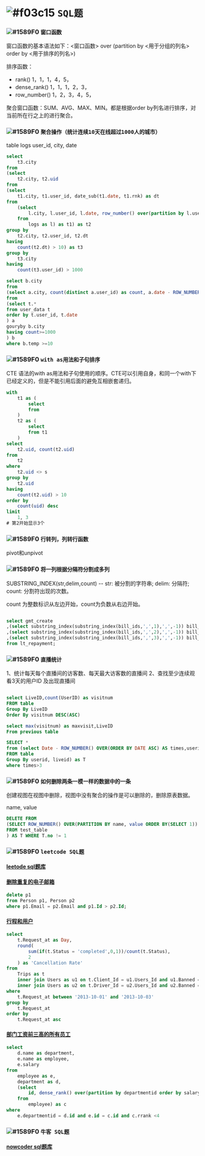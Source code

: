 # ![#f03c15](https://placehold.it/15/f03c15/000000?text=+) `SQL题`

### ![#1589F0](https://placehold.it/15/1589F0/000000?text=+) `窗口函数`

窗口函数的基本语法如下：<窗口函数> over (partition by <用于分组的列名> order by <用于排序的列名>)

排序函数：

- rank() 1，1，1，4，5，
- dense_rank() 1，1，1，2，3，
- row_number() 1，2，3，4，5，

聚合窗口函数：SUM、AVG、MAX、MIN。都是根据order by列名进行排序，对当前所在行之上的进行聚合。

### ![#1589F0](https://placehold.it/15/1589F0/000000?text=+) `聚合操作（统计连续10天在线超过1000人的城市）`

table logs
user_id, city, date

```sql
select 
	t3.city
from
(select 
	t2.city, t2.uid
from
(select
	t1.city, t1.user_id, date_sub(t1.date, t1.rnk) as dt
from 
	(select 
		l.city, l.user_id, l.date, row_number() over(partition by l.user_id order by l.date) as rnk
	from 
		logs as l) as t1) as t2
group by
	t2.city, t2.user_id, t2.dt
having 
	count(t2.dt) > 10) as t3
group by
	t3.city
having 
	count(t3.user_id) > 1000
```

```sql
select b.city
from 
(select a.city, count(distinct a.user_id) as count, a.date - ROW_NUMBER() OVER(PARTITION BY a.city ORDER BY a.date) AS temp 
from
(select t.*
from user_data t
order by t.user_id, t.date
) a
gouryby b.city
having count>=1000
) b
where b.temp >=10
```


### ![#1589F0](https://placehold.it/15/1589F0/000000?text=+) `with as用法和子句排序`

CTE 语法的with as用法和子句使用的顺序。CTE可以引用自身，和同一个with下已经定义的，但是不能引用后面的避免互相嵌套递归。

```sql
with 
	t1 as (
		select 
		from
	)
	t2 as (
		select 
		from t1
	)
select
	t2.uid, count(t2.uid)
from
	t2
where
	t2.uid <> s
group by
	t2.uid
having
	count(t2.uid) > 10
order by
	count(uid) desc
limit 
	1, 3
# 第2开始显示3个
```

### ![#1589F0](https://placehold.it/15/1589F0/000000?text=+) `行转列，列转行函数`

pivot和unpivot

### ![#1589F0](https://placehold.it/15/1589F0/000000?text=+) `将一列根据分隔符分割成多列`

SUBSTRING_INDEX(str,delim,count)  -- str: 被分割的字符串; delim: 分隔符; count: 分割符出现的次数。

count 为整数标识从左边开始，count为负数从右边开始。

```sql

select gmt_create
,(select substring_index(substring_index(bill_ids,',',1),',',-1)) bill_id1
,(select substring_index(substring_index(bill_ids,',',2),',',-1)) bill_id2
,(select substring_index(substring_index(bill_ids,',',3),',',-1)) bill_id3
from lt_repayment;

```

### ![#1589F0](https://placehold.it/15/1589F0/000000?text=+) `直播统计`

1、统计每天每个直播间的访客数、每天最大访客数的直播间
2、查找至少连续观看3天的用户ID 及出现直播间

```sql

select LiveID,count(UserID) as visitnum 
FROM table
Group By LiveID 
Order By visitnum DESC(ASC)

select max(visitnum) as maxvisit,LiveID 
From previous table

SELECT *
from (select Date - ROW_NUMBER() OVER(ORDER BY DATE ASC) AS times,userid, liveid
FROM table
Group By userid, liveid) as T
where times>3


```

### ![#1589F0](https://placehold.it/15/1589F0/000000?text=+) `如何删除两条一模一样的数据中的一条`

创建视图在视图中删除，视图中没有聚合的操作是可以删除的，删除原表数据。

name, value
```sql
DELETE FROM
(SELECT ROW_NUMBER() OVER(PARTITION BY name, value ORDER BY(SELECT 1)) AS no,name, value 
FROM test_table
) AS T WHERE T.no != 1
```

### ![#1589F0](https://placehold.it/15/1589F0/000000?text=+) `leetcode SQL题`

#### [leetode sql题库](https://leetcode-cn.com/problemset/all/?search=sql)

#### [删除重复的电子邮箱](https://leetcode-cn.com/problems/delete-duplicate-emails/)

```sql
delete p1
from Person p1, Person p2
where p1.Email = p2.Email and p1.Id > p2.Id;
```

#### [行程和用户](https://leetcode-cn.com/problems/trips-and-users/)

```sql
select 
    t.Request_at as Day,
    round(
        sum(if(t.Status = 'completed',0,1))/count(t.Status),
        2
    ) as 'Cancellation Rate'
from
    Trips as t
    inner join Users as u1 on t.Client_Id = u1.Users_Id and u1.Banned = 'No'
    inner join Users as u2 on t.Driver_Id = u2.Users_Id and u2.Banned = 'No'
where 
    t.Request_at between '2013-10-01' and '2013-10-03'
group by
    t.Request_at
order by
    t.Request_at asc
```

#### [部门工资前三高的所有员工](https://leetcode-cn.com/problems/department-top-three-salaries/)

```sql
select 
    d.name as department,
    e.name as employee,
    e.salary
from 
    employee as e,
    department as d,
    (select
        id, dense_rank() over(partition by departmentid order by salary desc) as rrank
    from 
        employee) as c
where 
    e.departmentid = d.id and e.id = c.id and c.rrank <4
```

### ![#1589F0](https://placehold.it/15/1589F0/000000?text=+) `牛客 SQL题`

#### [nowcoder sql题库](https://www.nowcoder.com/ta/sql)
